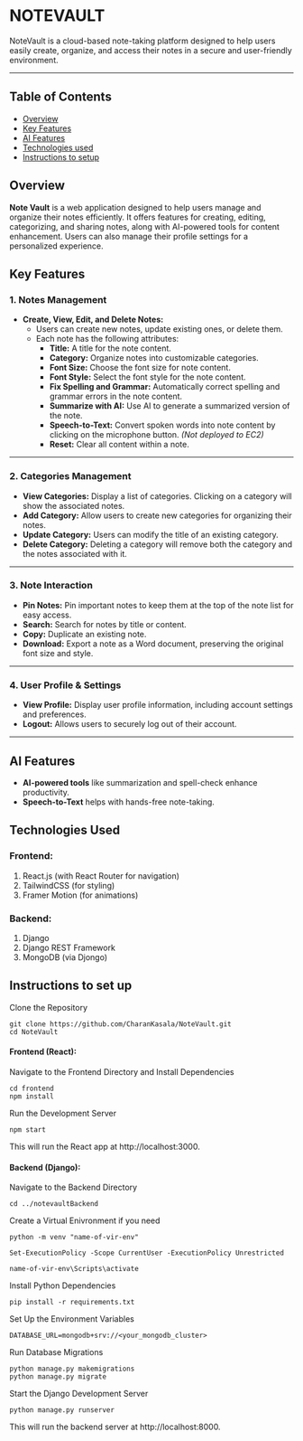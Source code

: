 
# NOTEVAULT
NoteVault is a cloud-based note-taking platform designed to help users easily create,
organize, and access their notes in a secure and user-friendly environment. 

---

## Table of Contents

- [Overview](#overview)
- [Key Features](#key-features)
- [AI Features](#ai-features)
- [Technologies used](#technologies-used)
- [Instructions to setup](#instructions-to-setup)


## Overview
**Note Vault** is a web application designed to help users manage and organize their notes efficiently. It offers features for creating, editing, categorizing, and sharing notes, along with AI-powered tools for content enhancement. Users can also manage their profile settings for a personalized experience.

## Key Features

### 1. Notes Management

- **Create, View, Edit, and Delete Notes:**
  - Users can create new notes, update existing ones, or delete them.
  - Each note has the following attributes:
    - **Title:** A title for the note content.
    - **Category:** Organize notes into customizable categories.
    - **Font Size:** Choose the font size for note content.
    - **Font Style:** Select the font style for the note content.
    - **Fix Spelling and Grammar:** Automatically correct spelling and grammar errors in the note content.
    - **Summarize with AI:** Use AI to generate a summarized version of the note.
    - **Speech-to-Text:** Convert spoken words into note content by clicking on the microphone button. *(Not deployed to EC2)*
    - **Reset:** Clear all content within a note.

---

### 2. Categories Management

- **View Categories:** Display a list of categories. Clicking on a category will show the associated notes.
- **Add Category:** Allow users to create new categories for organizing their notes.
- **Update Category:** Users can modify the title of an existing category.
- **Delete Category:** Deleting a category will remove both the category and the notes associated with it.

---

### 3. Note Interaction

- **Pin Notes:** Pin important notes to keep them at the top of the note list for easy access.
- **Search:** Search for notes by title or content.
- **Copy:** Duplicate an existing note.
- **Download:** Export a note as a Word document, preserving the original font size and style.

---

### 4. User Profile & Settings

- **View Profile:** Display user profile information, including account settings and preferences.
- **Logout:** Allows users to securely log out of their account.

---

## AI Features

- **AI-powered tools** like summarization and spell-check enhance productivity.
- **Speech-to-Text** helps with hands-free note-taking.



## Technologies Used
### Frontend:
1. React.js (with React Router for navigation)
2. TailwindCSS (for styling)
3. Framer Motion (for animations)

### Backend:
1. Django
2. Django REST Framework
3. MongoDB (via Djongo)


## Instructions to set up

Clone the Repository

```
git clone https://github.com/CharanKasala/NoteVault.git
cd NoteVault  
```

#### Frontend (React): 

Navigate to the Frontend Directory and Install Dependencies
```
cd frontend
npm install
```

Run the Development Server
```
npm start
```
This will run the React app at http://localhost:3000.


#### Backend (Django):

Navigate to the Backend Directory
```
cd ../notevaultBackend
```

Create a Virtual Enivronment if you need
```
python -m venv "name-of-vir-env"

Set-ExecutionPolicy -Scope CurrentUser -ExecutionPolicy Unrestricted

name-of-vir-env\Scripts\activate
```

Install Python Dependencies
```
pip install -r requirements.txt
```

Set Up the Environment Variables 
```
DATABASE_URL=mongodb+srv://<your_mongodb_cluster>
```

Run Database Migrations
```
python manage.py makemigrations
python manage.py migrate
```

Start the Django Development Server
```
python manage.py runserver
```

This will run the backend server at http://localhost:8000.

